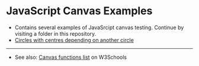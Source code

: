 # JavaScript Canvas Examples
- Contains several examples of JavaSrcipt canvas testing. Continue by visiting a folder in this repository.
- [Circles with centres depending on another circle](https://github.com/pesout/canvas/tree/master/circles)

------
- See also: [Canvas functions list](http://www.w3schools.com/tags/ref_canvas.asp) on W3Schools
